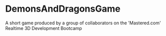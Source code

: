 # DemonsAndDragonsGame
A short game produced by a group of collaborators on the 'Mastered.com' Realtime 3D Development Bootcamp
